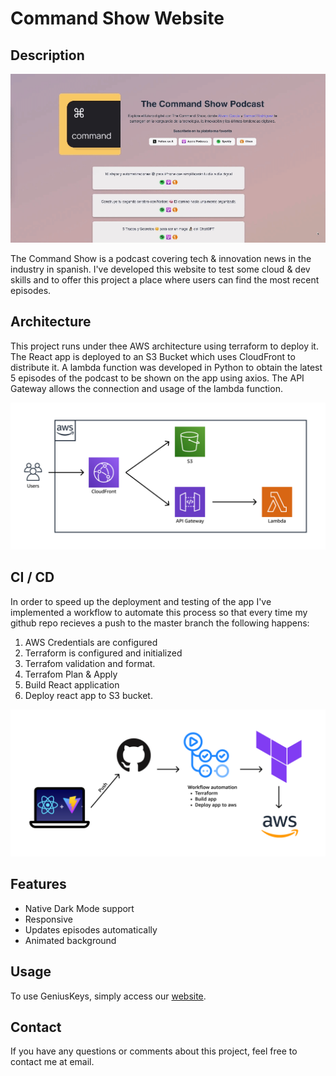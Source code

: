 # Command Show Website

## Description
<p align="center">
<img src="./src/assets/cshow.gif" alt="Command Show screenshot">
</p>

The Command Show is a podcast covering tech & innovation news in the industry in spanish. I've developed this website to test some cloud & dev skills and to offer this project a place where users can find the most recent episodes. 

## Architecture
This project runs under thee AWS architecture using terraform to deploy it. The React app is deployed to an S3 Bucket which uses CloudFront to distribute it. A lambda function was developed in Python to obtain the latest 5 episodes of the podcast to be shown on the app using axios. The API Gateway allows the connection and usage of the lambda function.

![Command Show architecture](./src/assets/aws_architecture.png)


## CI / CD
In order to speed up the deployment and testing of the app I've implemented a workflow to automate this process so that every time my github repo recieves a push to the master branch the following happens:
1. AWS Credentials are configured
2. Terraform is configured and initialized
3. Terrafom validation and format.
4. Terrafom Plan & Apply
5. Build React application
6. Deploy react app to S3 bucket.

![Command Show CI/CD](./src/assets/CICD.png)

## Features
* Native Dark Mode support
* Responsive
* Updates episodes automatically
* Animated background


## Usage
To use GeniusKeys, simply access our [website](https://www.commandshow.lvrpiz.com).

## Contact
If you have any questions or comments about this project, feel free to contact me at email.